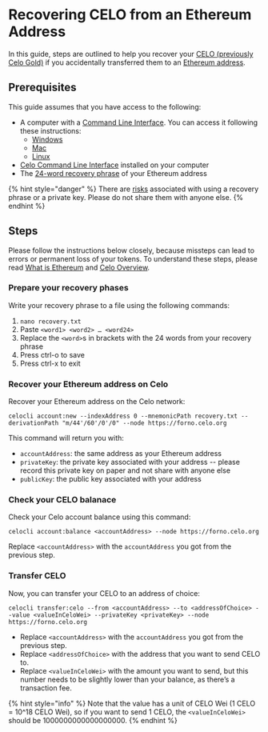 # Recovering CELO from an Ethereum Address

In this guide, steps are outlined to help you recover your [CELO \(previously Celo Gold\)](../overview.md#background-and-key-concepts) if you accidentally transferred them to an [Ethereum address](https://en.wikipedia.org/wiki/Ethereum#Addresses).

## Prerequisites

This guide assumes that you have access to the following:

* A computer with a [Command Line Interface](https://en.wikipedia.org/wiki/Command-line_interface). You can access it following these instructions:
  * [Windows](https://www.howtogeek.com/270810/how-to-quickly-launch-a-bash-shell-from-windows-10s-file-explorer/)
  * [Mac](https://macpaw.com/how-to/use-terminal-on-mac)
  * [Linux](https://askubuntu.com/questions/196212/how-do-you-open-a-command-line)
* [Celo Command Line Interface](../command-line-interface/introduction.md) installed on your computer
* The [24-word recovery phrase](https://kb.myetherwallet.com/en/security-and-privacy/what-is-a-mnemonic-phrase/) of your Ethereum address

{% hint style="danger" %}
There are [risks](https://www.cryptomathic.com/news-events/blog/cryptographic-key-management-the-risks-and-mitigations) associated with using a recovery phrase or a private key. Please do not share them with anyone else.
{% endhint %}

## Steps

Please follow the instructions below closely, because missteps can lead to errors or permanent loss of your tokens. To understand these steps, please read [What is Ethereum](https://ethereum.org/en/what-is-ethereum/) and [Celo Overview](https://docs.celo.org/overview).

### Prepare your recovery phases

Write your recovery phrase to a file using the following commands:

1. `nano recovery.txt`
2. Paste `<word1> <word2> … <word24>`
3. Replace the `<word>`s in brackets with the 24 words from your recovery phrase
4. Press ctrl-o to save
5. Press ctrl-x to exit

### Recover your Ethereum address on Celo

Recover your Ethereum address on the Celo network:

```text
celocli account:new --indexAddress 0 --mnemonicPath recovery.txt --derivationPath "m/44'/60'/0'/0" --node https://forno.celo.org
```

This command will return you with:

* `accountAddress`: the same address as your Ethereum address
* `privateKey`: the private key associated with your address -- please record this private key on paper and not share with anyone else
* `publicKey`: the public key associated with your address

### Check your CELO balanace

Check your Celo account balance using this command:

```text
celocli account:balance <accountAddress> --node https://forno.celo.org
```

Replace `<accountAddress>` with the `accountAddress` you got from the previous step.

### Transfer CELO

Now, you can transfer your CELO to an address of choice:

```text
celocli transfer:celo --from <accountAddress> --to <addressOfChoice> --value <valueInCeloWei> --privateKey <privateKey> --node https://forno.celo.org
```

* Replace `<accountAddress>` with the `accountAddress` you got from the previous step.
* Replace `<addressOfChoice>` with the address that you want to send CELO to.
* Replace `<valueInCeloWei>` with the amount you want to send, but this number needs to be slightly lower than your balance, as there’s a transaction fee.

{% hint style="info" %}
Note that the value has a unit of CELO Wei \(1 CELO = 10^18 CELO Wei\), so if you want to send 1 CELO, the `<valueInCeloWei>` should be 1000000000000000000.
{% endhint %}

